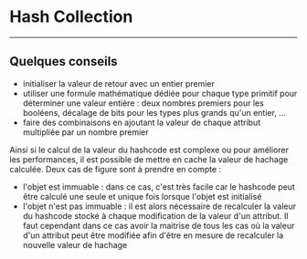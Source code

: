 # Hash Collection
---
## Quelques conseils

- initialiser la valeur de retour avec un entier premier
- utiliser une formule mathématique dédiée pour chaque type primitif pour déterminer une valeur entière : deux nombres premiers pour les booléens, décalage de bits pour les types plus grands qu'un entier, ...
- faire des combinaisons en ajoutant la valeur de chaque attribut multipliée par un nombre premier

Ainsi si le calcul de la valeur du hashcode est complexe ou pour améliorer les performances, il est possible de mettre en cache la valeur de hachage calculée. Deux cas de figure sont à prendre en compte :

- l'objet est immuable : dans ce cas, c'est très facile car le hashcode peut être calculé une seule et unique fois lorsque l'objet est initialisé
- l'objet n'est pas immuable : il est alors nécessaire de recalculer la valeur du hashcode stocké à chaque modification de la valeur d'un attribut. Il faut cependant dans ce cas avoir la maitrise de tous les cas où la valeur d'un attribut peut être modifiée afin d'être en mesure de recalculer la nouvelle valeur de hachage


